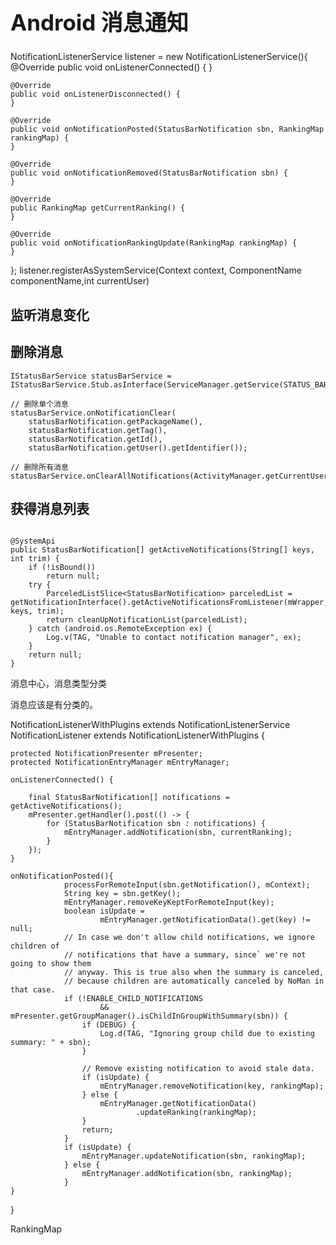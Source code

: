 <h1 style="font-size: 2.5em;"> Android 消息通知</h1>
 

NotificationListenerService listener = new NotificationListenerService(){
    @Override
    public void onListenerConnected() {
    }

    @Override
    public void onListenerDisconnected() {
    }

    @Override
    public void onNotificationPosted(StatusBarNotification sbn, RankingMap rankingMap) {
    }

    @Override
    public void onNotificationRemoved(StatusBarNotification sbn) {
    }

    @Override
    public RankingMap getCurrentRanking() {
    }

    @Override
    public void onNotificationRankingUpdate(RankingMap rankingMap) {
    }
};
listener.registerAsSystemService(Context context, ComponentName componentName,int currentUser)


## 监听消息变化

## 删除消息
`````
IStatusBarService statusBarService = IStatusBarService.Stub.asInterface(ServiceManager.getService(STATUS_BAR_SERVICE));

// 删除单个消息
statusBarService.onNotificationClear(
	statusBarNotification.getPackageName(),
	statusBarNotification.getTag(),
	statusBarNotification.getId(),
	statusBarNotification.getUser().getIdentifier());
		
// 删除所有消息
statusBarService.onClearAllNotifications(ActivityManager.getCurrentUser());		
`````

## 获得消息列表
`````

@SystemApi
public StatusBarNotification[] getActiveNotifications(String[] keys, int trim) {
	if (!isBound())
		return null;
	try {
		ParceledListSlice<StatusBarNotification> parceledList = getNotificationInterface().getActiveNotificationsFromListener(mWrapper, keys, trim);
		return cleanUpNotificationList(parceledList);
	} catch (android.os.RemoteException ex) {
		Log.v(TAG, "Unable to contact notification manager", ex);
	}
	return null;
}

`````


消息中心，消息类型分类

消息应该是有分类的。

NotificationListenerWithPlugins extends NotificationListenerService
NotificationListener extends NotificationListenerWithPlugins
{

    protected NotificationPresenter mPresenter;
    protected NotificationEntryManager mEntryManager;

	onListenerConnected() {
		
        final StatusBarNotification[] notifications = getActiveNotifications();
		mPresenter.getHandler().post(() -> {
            for (StatusBarNotification sbn : notifications) {
                mEntryManager.addNotification(sbn, currentRanking);
            }
        });
	}
	
	onNotificationPosted(){
				processForRemoteInput(sbn.getNotification(), mContext);
                String key = sbn.getKey();
                mEntryManager.removeKeyKeptForRemoteInput(key);
                boolean isUpdate =
                        mEntryManager.getNotificationData().get(key) != null;
                // In case we don't allow child notifications, we ignore children of
                // notifications that have a summary, since` we're not going to show them
                // anyway. This is true also when the summary is canceled,
                // because children are automatically canceled by NoMan in that case.
                if (!ENABLE_CHILD_NOTIFICATIONS
                        && mPresenter.getGroupManager().isChildInGroupWithSummary(sbn)) {
                    if (DEBUG) {
                        Log.d(TAG, "Ignoring group child due to existing summary: " + sbn);
                    }

                    // Remove existing notification to avoid stale data.
                    if (isUpdate) {
                        mEntryManager.removeNotification(key, rankingMap);
                    } else {
                        mEntryManager.getNotificationData()
                                .updateRanking(rankingMap);
                    }
                    return;
                }
                if (isUpdate) {
                    mEntryManager.updateNotification(sbn, rankingMap);
                } else {
                    mEntryManager.addNotification(sbn, rankingMap);
                }
	}
}

RankingMap
